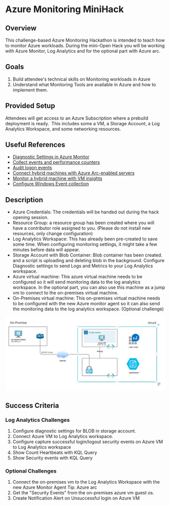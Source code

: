 # Azure Monitoring MiniHack

## Overview

This challenge-based Azure Monitoring Hackathon is intended to teach how to monitor Azure workloads.
During the mini-Open Hack you will be working with Azure Monitor, Log Analytics and for the optional part with Azure arc.

## Goals

1. Build attendee's technical skills on Monitoring workloads in Azure
2. Understand what Monitoring Tools are available in Azure and how to implement them.  

## Provided Setup

Attendees will get access to an Azure Subscription where a prebuild deployment is ready.  This includes some a VM, a Storage Account, a Log Analytics Workspace, and some networking resources.

## Useful References

- [Diagnostic Settings in Azure Monitor](https://learn.microsoft.com/azure/azure-monitor/essentials/diagnostic-settings?tabs=portal)
- [Collect events and performance counters](https://learn.microsoft.com/azure/azure-monitor/agents/data-collection-rule-azure-monitor-agent?tabs=portal)
- [Audit logon events](https://learn.microsoft.com/en-us/windows/security/threat-protection/auditing/basic-audit-logon-events)
- [Connect hybrid machines with Azure Arc-enabled servers](https://learn.microsoft.com/azure/azure-arc/servers/learn/quick-enable-hybrid-vm)
- [Monitor a hybrid machine with VM insights](https://learn.microsoft.com/azure/azure-arc/servers/learn/tutorial-enable-vm-insights)
- [Configure Windows Event collection](https://learn.microsoft.com/defender-for-identity/configure-windows-event-collection)

## Description

- Azure Credentials: The credentials will be handed out during the hack opening session.
- Resource Group: a resource group has been created where you will have a contributor role assigned to you. (Please do not install new resources, only change configuration)
- Log Analytics Workspace: This has already been pre-created to save some time. When configuring monitoring settings, it might take a few minutes before data will appear.
- Storage Account with Blob Container: Blob container has been created. and a script is uploading and deleting blob in the background. Configure Diagnostic settings to send Logs and Metrics to your Log Analytics workspace.
- Azure virtual machine: This azure virtual machine needs to be configured so it will send monitoring data to the log analytics workspace. In the optional part, you can also use this machine as a jump vm to connect to the on-premises virtual machine.
- On-Premises virtual machine: This on-premises virtual machine needs to be configured with the new Azure monitor agent so it can also send the monitoring data to the log analytics workspace. (Optional challenge)

![architecture](./images/diagramoh2.jpg)

## Success Criteria

### Log Analytics Challenges

1. Configure diagnostic settings for BLOB in storage account.
2. Connect Azure VM to Log Analytics workspace.
3. Configure capture successful login/logout security events on Azure VM to Log Analytics workspace
4. Show Count Heartbeats with KQL Query
5. Show Security events with KQL Query

### Optional Challenges

1. Connect the on-premises vm to the Log Analytics Workspace with the new Azure Monitor Agent
        Tip: Azure arc
2. Get the "Security Events" from the on-premises azure vm guest os.
3. Create Notification Alert on Unsuccessful login on Azure VM
